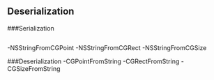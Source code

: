 
## Deserialization

###Serialization
```objective-c
 ```
-NSStringFromCGPoint
-NSStringFromCGRect
-NSStringFromCGSize       

###Deserialization
-CGPointFromString
-CGRectFromString
-CGSizeFromString




